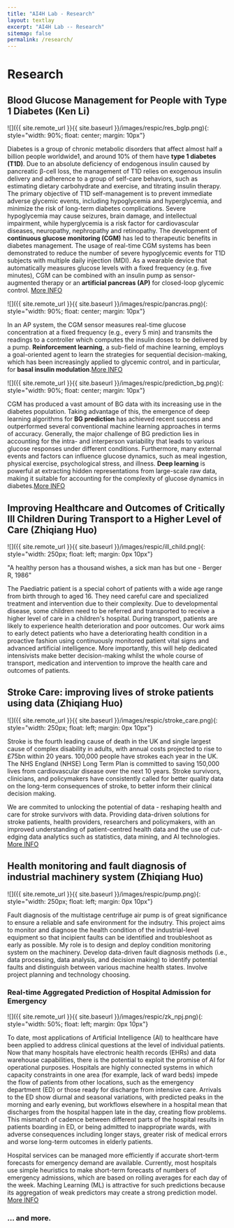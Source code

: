 ```yaml
---
title: "AI4H Lab - Research"
layout: textlay
excerpt: "AI4H Lab -- Research"
sitemap: false
permalink: /research/
---
```


# Research

## Blood Glucose Management for People with Type 1 Diabetes (Ken Li)
![]({{ site.remote_url }}{{ site.baseurl }}/images/respic/res_bglp.png){: style="width: 90%; float: center; margin: 10px"}

Diabetes is a group of chronic metabolic disorders that affect almost half a billion people worldwide1, and around 10% of them have **type 1 diabetes (T1D)**. Due to an absolute deficiency of endogenous insulin caused by pancreatic β-cell loss, the management of T1D relies on exogenous insulin delivery and adherence to a group of self-care behaviors, such as estimating dietary carbohydrate and exercise, and titrating insulin therapy. The primary objective of T1D self-management is to prevent immediate adverse glycemic events, including hypoglycemia and hyperglycemia, and minimize the risk of long-term diabetes complications. Severe hypoglycemia may cause seizures, brain damage, and intellectual impairment, while hyperglycemia is a risk factor for cardiovascular diseases, neuropathy, nephropathy and retinopathy. The development of **continuous glucose monitoring (CGM)** has led to therapeutic benefits in diabetes management. The usage of real-time CGM systems has been demonstrated to reduce the number of severe hypoglycemic events for T1D subjects with multiple daily injection (MDI). As a wearable device that automatically measures glucose levels with a fixed frequency (e.g. five minutes), CGM can be combined with an insulin pump as sensor-augmented therapy or an **artificial pancreas (AP)** for closed-loop glycemic control. [More INFO](https://www.nature.com/articles/s41746-022-00626-5)


![]({{ site.remote_url }}{{ site.baseurl }}/images/respic/pancras.png){: style="width: 90%; float: center; margin: 10px"}

In an AP system, the CGM sensor measures real-time glucose concentration at a fixed frequency (e.g., every 5 min) and transmits the readings to a controller which computes the insulin doses to be delivered by a pump. **Reinforcement learning**, a sub-field of machine learning, employs a goal-oriented agent to learn the strategies for sequential decision-making, which has been increasingly applied to glycemic control, and in particular, for **basal insulin modulation**.[More INFO](https://www.mdpi.com/1424-8220/20/18/5058)

![]({{ site.remote_url }}{{ site.baseurl }}/images/respic/prediction_bg.png){: style="width: 90%; float: center; margin: 10px"}

CGM has produced a vast amount of BG data with its increasing use in the diabetes population. Taking advantage of this, the emergence of deep learning algorithms for **BG prediction** has achieved recent success and outperformed several conventional machine learning approaches in terms of accuracy. Generally, the major challenge of BG prediction lies in accounting for the intra- and interperson variability that leads to various glucose responses under different conditions. Furthermore, many external events and factors can influence glucose dynamics, such as meal ingestion, physical exercise, psychological stress, and illness. **Deep learning** is powerful at extracting hidden representations from large-scale raw data, making it suitable for accounting for the complexity of glucose dynamics in diabetes.[More INFO](http://ceur-ws.org/Vol-2675/paper15.pdf)

## Improving Healthcare and Outcomes of Critically Ill Children During Transport to a Higher Level of Care (Zhiqiang Huo)
![]({{ site.remote_url }}{{ site.baseurl }}/images/respic/ill_child.png){: style="width: 250px; float: left; margin: 0px  10px"}

"A healthy person has a thousand wishes, a sick man has but one - Berger R, 1986"

The Paediatric patient is a special cohort of patients with a wide age range from birth through to aged 16. They need careful care and specialized treatment and intervention due to their complexity. Due to developmental disease, some children need to be referred and transported to receive a higher level of care in a children's hospital. During transport, patients are likely to experience health deterioration and poor outcomes. Our work aims to early detect patients who have a deteriorating health condition in a proactive fashion using continuously monitored patient vital signs and advanced artificial intelligence. More importantly, this will help dedicated intensivists make better decision-making whilst the whole course of transport, medication and intervention to improve the health care and outcomes of patients.

## Stroke Care: improving lives of stroke patients using data (Zhiqiang Huo)

![]({{ site.remote_url }}{{ site.baseurl }}/images/respic/stroke_care.png){: style="width: 250px; float: left; margin: 0px  10px"}

Stroke is the fourth leading cause of death in the UK and single largest cause of complex disability in adults, with annual costs projected to rise to £75bn within 20 years. 100,000 people have strokes each year in the UK. The NHS England (NHSE) Long Term Plan is committed to saving 150,000 lives from cardiovascular disease over the next 10 years. Stroke survivors, clinicians, and policymakers have consistently called for better quality data on the long-term consequences of stroke, to better inform their clinical decision making.

We are commited to unlocking the potential of data - reshaping health and care for stroke survivors with data. Providing data-driven solutions for stroke patients, health providers, researchers and policymakers, with an improved understanding of patient-centred health data and the use of cut-edging data analytics such as statistics, data mining, and AI technologies. [More INFO](http://strokecare.uk)


## Health monitoring and fault diagnosis of industrial machinery system (Zhiqiang Huo)
![]({{ site.remote_url }}{{ site.baseurl }}/images/respic/pump.png){: style="width: 250px; float: left; margin: 0px  10px"}

Fault diagnosis of the multistage centrifuge air pump is of great significance to ensure a reliable and safe environment for the indsutry. This project aims to monitor and diagnose the health condition of the industrial-level equipment so that incipient faults can be identified and troubleshoot as early as possible. My role is to design and deploy condition monitoring system on the machinery. Develop data-driven fault diagnosis methods (i.e., data processing, data analysis, and decision making) to identify potential faults and distinguish between various machine health states. Involve project planning and technology choosing.


### Real-time Aggregated Prediction of Hospital Admission for Emergency

![]({{ site.remote_url }}{{ site.baseurl }}/images/respic/zk_npj.png){: style="width: 50%; float: left; margin: 0px  10px"}

To date, most applications of Artificial Intelligence (AI) to healthcare have been applied to address clinical questions at the level of individual patients. Now that many hospitals have electronic health records (EHRs) and data warehouse capabilities, there is the potential to exploit the promise of AI for operational purposes. Hospitals are highly connected systems in which capacity constraints in one area (for example, lack of ward beds) impede the flow of patients from other locations, such as the emergency department (ED) or those ready for discharge from intensive care. Arrivals to the ED show diurnal and seasonal variations, with predicted peaks in the morning and early evening, but workflows elsewhere in a hospital mean that discharges from the hospital happen late in the day, creating flow problems. This mismatch of cadence between different parts of the hospital results in patients boarding in ED, or being admitted to inappropriate wards, with adverse consequences including longer stays, greater risk of medical errors and worse long-term outcomes in elderly patients.

Hospital services can be managed more efficiently if accurate short-term forecasts for emergency demand are available. Currently, most hospitals use simple heuristics to make short-term forecasts of numbers of emergency admissions, which are based on rolling averages for each day of the week. Maching Learning (ML) is attractive for such predictions because its aggregation of weak predictors may create a strong prediction model. [More INFO](https://www.nature.com/articles/s41746-022-00649-y)

<!-- Our overarching goal is to explore and understand new quantum states of electronic matter on the atomic scale. To do so, we use and develop novel spectroscopic-imaging scanning tunneling microscopy (SI-STM) tools to visualize the relevant quantum mechanical degrees of freedom.

Our goal is to build instruments and develop techniques that enable us to address the questions we find most interesting. This is possible thanks also to Milan's broad background with different research themes and technologies: he learned his trade in [Seamus Davis’ SI-STM lab](http://davisgroup.lassp.cornell.edu/) and with [Felix Baumberger](http://dpmc.unige.ch/gr_baumberger/index.html), and later moved as an [ETH fellow](http://www.ethfellows.ethz.ch/) to [Andreas Wallraff’s qudev lab](http://www.qudev.ethz.ch/) where he investigated coupled cavity arrays in circuit QED. We further have group members with different background and interests, working together on physics and instrumentation.

Here are some themes and techniques that we currently work on:

**Scanning tunneling noise spectroscopy (STNS).** We have developed a novel cryogenic MHz amplifier that allows us to measure not only the average tunneling current, but also its fluctuation! This has many applications: one can detect the fluctuations of the electronic states, peculiar tunneling processes, and shot noise. We have used this instrument to discover charge trapping in the insulating layer of the cuprates, connected to the c-axis mystery, and to measure the doubling of the charge due to Andreev processes to the superfluid in a lead sample.


**Mott physics and high-temperature superconductivity.** Questions of interest include: (i), How does the Mott state collapse upon doping and how is this related to the complex phase diagram of high-temperature superconductors? (ii), What is the strange metal phase seen in correlated electron systems? Is this an exotic long-range entangled state? What is the mechanism of dissipation in that state? (iii), Why is the transition temperature in high-temperature superconductors so high? We have worked on iridates, rhodates, and cuprates.

**Nanofabricated "Smart Tips"**.
![]({{ site.remote_url }}{{ site.baseurl }}/images/respic/SmartTip.png){: style="width: 250px; float: left; margin: 0px  10px"}
One of the  projects back from my job-proposal is to develop nanofabricated STM tips. The idea behind these “smart tips” is to use the technologies that were developed over decades in nanofabrication and make them available for scanning probe by using a nano-device instead of the traditional STM tungsten tip. One gains the flexibility of using different functionalities that are known from the fields of nanofabrication and mesoscopic physics. We are collaborating with the group Simon Groeblacher at TU Delft to realize this concept, benefitting from their unparalleled micro/nano fabrication know how.  A prototype of a smart tip is shown to the left. See publications in Microsyst Nanoeng, Nanotechnology, and PRB.

**Josephson STM.** Josephson STM has the ability to gain insight into spatial variations of the order parameter, or superfluid density. We have managed to, for the first time, use JSTM with atomic resolution on a quantum material.
We have used atomic-resolution Josephson scanning tunneling microscopy to reveal a strongly inhomogeneous superfluid in the iron-based superconductor FeTe0.55Se0.45. The results and their implications are published in Nature.

We also detected and investigated a quite particular YSR state in the same material.

**Ultra-stable SI-STM instrument.**  ![]({{ site.remote_url }}{{ site.baseurl }}/images/respic/STMHead.png){: style="width: 250px; float: right; margin: 0px 10px"}
For SI-STM, having the most stable STM head is key. We have used finite element simulations, good choices in material science, and craftsmanship to build the most stable STM head in the world, to our knowledge. See publication in RSI.


**Strange Metals.** The strange metal phase might be the most mysterious phase of high-temperature superconductors. Here, the electrical resistivity grows linearly with temperature T in large areas of the phase diagram, with a mean free path that diminishes to a fraction of the interatomic distance. T-linear resistivity is often associated with quantum critical points and marginal-Fermi-liquid physics. In strange metals, the mystery seems to go even further: we deal with something that looks like a quantum critical phase over an extended range of the phase diagram instead of cumulating in a point. There exists no consistent theory for strange metals, leading to more adventurous new approaches including the holographic theories that use insights from gravity to explain strange metals (a recent textbook on this was written by our colleagues at Leiden University, Schalm and Zaanen).
We are part of the 'Strange Metal consortium NL' that includes the groups of Hussey, Golden, van Heumen, Zaanen, Schalm, Stoof and Vandoren. 

**Magnetic fluctuations and electron spin resonance.**
![]({{ site.remote_url }}{{ site.baseurl }}/images/respic/SpinFluc.png){: style="width: 70%; float: center; margin: 10px"}

**Twisted bilayer graphene and other material with super-periodicities.**
We have proposed that artificial super-periodicities can lead to improved superconductivity, both because of increased density of states and because of phase space arguments (see image from our SciPost publication below). Perhaps for different reasons, twisted bilayer graphene has been shown to superconduct! We are investigate this material with the groups of Efetov, Baumberger, and van der Molen.

![]({{ site.remote_url }}{{ site.baseurl }}/images/respic/SciPost.png){: style="width: 70%; float: center; margin: 0px"} -->

### ... and more.
